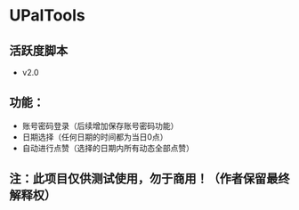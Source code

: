 # UPalTools
## 活跃度脚本
- v2.0

## 功能：
  - 账号密码登录（后续增加保存账号密码功能）
  - 日期选择（任何日期的时间都为当日0点）
  - 自动进行点赞（选择的日期内所有动态全部点赞）

## 注：此项目仅供测试使用，勿于商用！（作者保留最终解释权）
